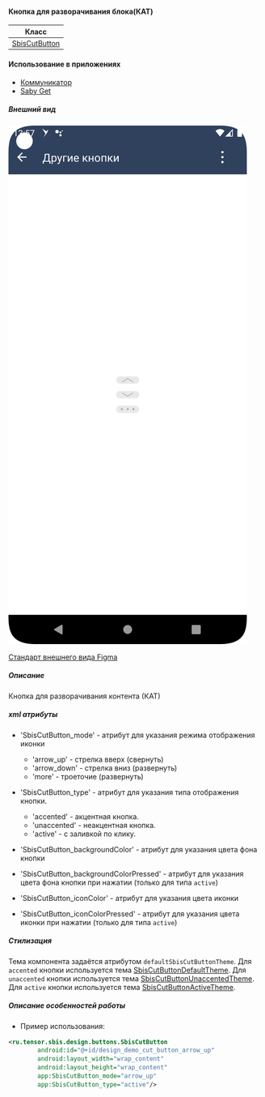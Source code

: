 #### Кнопка для разворачивания блока(КАТ)

|Класс|
|-----|
|[SbisCutButton](src/main/java/ru/tensor/sbis/design/buttons/SbisCutButton.kt)|

#### Использование в приложениях

- [Коммуникатор](https://git.sbis.ru/mobileworkspace/apps/droid/communicator)
- [Saby Get](https://git.sbis.ru/mobileworkspace/apps/droid/sabyget)

##### Внешний вид
![SbisCutButton в Design-demo](doc_resources/sbis_button_cut.png)

[Стандарт внешнего вида Figma](https://www.figma.com/proto/ZjoldjLAEEWwxpY2UArE4q/%D0%9A%D0%BD%D0%BE%D0%BF%D0%BA%D0%B0-%22%D0%9F%D0%BE%D0%BA%D0%B0%D0%B7%D0%B0%D1%82%D1%8C-%D0%B1%D0%BE%D0%BB%D1%8C%D1%88%D0%B5%22?page-id=0%3A1&node-id=1-3185&viewport=273%2C408%2C0.56&scaling=min-zoom&hide-ui=1)

##### Описание
Кнопка для разворачивания контента (КАТ)

##### xml атрибуты

- 'SbisCutButton_mode' - атрибут для указания режима отображения иконки
    - 'arrow_up' - стрелка вверх (свернуть)
    - 'arrow_down' - стрелка вниз (развернуть)
    - 'more' - троеточие (развернуть)

- 'SbisCutButton_type' - атрибут для указания типа отображения кнопки.
  - 'accented' - акцентная кнопка.
  - 'unaccented' - неакцентная кнопка.
  - 'active' - с заливкой по клику.

- 'SbisCutButton_backgroundColor' - атрибут для указания цвета фона кнопки
- 'SbisCutButton_backgroundColorPressed' - атрибут для указания цвета фона кнопки при нажатии (только для типа `active`)

- 'SbisCutButton_iconColor' - атрибут для указания цвета иконки 
- 'SbisCutButton_iconColorPressed' - атрибут для указания цвета иконки при нажатии (только для типа `active`)

##### Стилизация

Тема компонента задаётся атрибутом `defaultSbisCutButtonTheme`. 
Для `accented` кнопки используется тема [SbisCutButtonDefaultTheme](src/main/res/values/theme_sbis_cut_button.xml).
Для `unaccented` кнопки используется тема [SbisCutButtonUnaccentedTheme](src/main/res/values/theme_sbis_cut_button.xml).
Для `active` кнопки используется тема [SbisCutButtonActiveTheme](src/main/res/values/theme_sbis_cut_button.xml).

##### Описание особенностей работы

- Пример использования:
```xml
<ru.tensor.sbis.design.buttons.SbisCutButton
        android:id="@+id/design_demo_cut_button_arrow_up"
        android:layout_width="wrap_content"
        android:layout_height="wrap_content"
        app:SbisCutButton_mode="arrow_up"
        app:SbisCutButton_type="active"/>
```